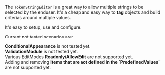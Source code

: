 ﻿<div class="content">

The `TokenStringEditor` is a great way to allow multiple strings to be selected by the enduser. It's a cheap and easy way to **tag** objects and build criterias around multiple values.

It's easy to setup, use and configure.

Current not tested scenarios are:

<div class='notification is-warning is-light'>
<strong>ConditionalAppearance</strong> is not tested yet.<br>
<strong>ValidationModule</strong> is not tested yet.<br>
Various EditModes <strong>Readonly/AllowEdit</strong> are not supported yet.<br>
Adding and removing <strong>Items that are not defined in the `PredefinedValues`</strong> are not supported yet.
</div>

</div>
